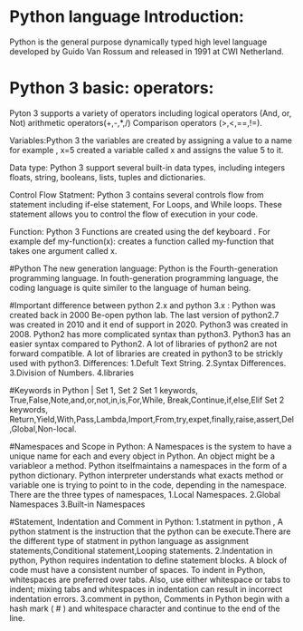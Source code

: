 # Python language Introduction:
Python is the general purpose dynamically typed high level language developed by Guido Van Rossum and released in 1991 at CWI Netherland.

# Python 3 basic: operators:
Pyton 3 supports a variety of operators including logical operators (And, or, Not) arithmetic operators(+,-,*,/) Comparison operators (>,<,==,!=).

Variables:Python 3 the variables are created by assigning a value to a name for example , x=5 created a variable called x and assigns the value 5 to it.

Data type: Python 3 support several built-in data types, including integers floats, string, booleans, lists, tuples and dictionaries.

Control Flow Statment: Python 3 contains several controls flow from statement including if-else statement, For Loops, and While loops. These statement allows you to control the flow of execution in your code.

Function: Python 3 Functions are created using the def keyboard . For example def my-function(x): creates a function called my-function that takes one argument called x.

#Python The new generation language: Python is the Fourth-generation programming language. In fouth-generation programming language, the coding language is quite similer to the language of human being.

#Important difference between python 2.x and python 3.x : Python was created back in 2000 Be-open python lab. The last version of python2.7 was created in 2010 and it end of support in 2020. Python3 was created in 2008. Python2 has more complicated syntax than python3. Python3 has an easier syntax compared to Python2. A lot of libraries of python2 are not forward compatible. A lot of libraries are created in python3 to be strickly used with python3. Differences: 1.Defult Text String. 2.Syntax Differences. 3.Division of Numbers. 4.libraries

#Keywords in Python | Set 1, Set 2 Set 1 keywords, True,False,Note,and,or,not,in,is,For,While, Break,Continue,if,else,Elif Set 2 keywords, Return,Yield,With,Pass,Lambda,Import,From,try,expet,finally,raise,assert,Del,Global,Non-local.

#Namespaces and Scope in Python: A Namespaces is the system to have a unique name for each and every object in Python. An object might be a variableor a method. Python itselfmaintains a namespaces in the form of a python dictionary. Python interpreter understands what exacts method or variable one is trying to point to in the code, depending in the namespace. There are the three types of namespaces, 1.Local Namespaces. 2.Global Namespaces 3.Built-in Namespaces

#Statement, Indentation and Comment in Python: 1.statment in python , A python statment is the instruction that the python can be execute.There are the different type of statment in python language as assignment statements,Conditional statement,Looping statements. 2.Indentation in python, Python requires indentation to define statement blocks. A block of code must have a consistent number of spaces. To indent in Python, whitespaces are preferred over tabs. Also, use either whitespace or tabs to indent; mixing tabs and whitespaces in indentation can result in incorrect indentation errors. 3.comment in python, Comments in Python begin with a hash mark ( # ) and whitespace character and continue to the end of the line.
